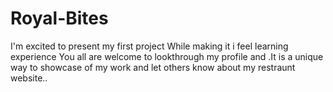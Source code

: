# Royal-Bites
 I'm excited to present my first project  While making it i feel learning experience You all are welcome to lookthrough my profile  and .It is  a unique way to showcase of my work and let others know about my restraunt website..
